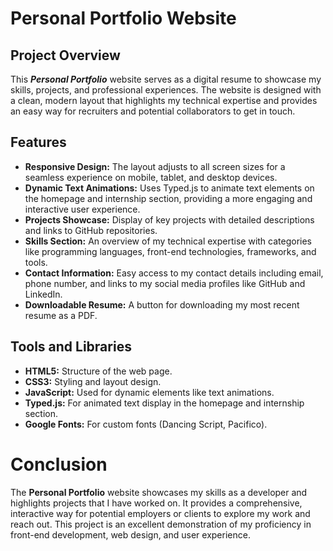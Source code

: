 # Personal Portfolio Website
## Project Overview
This ***Personal Portfolio*** website serves as a digital resume to showcase my skills, projects, and professional experiences. The website is designed with a clean, modern layout that highlights my technical expertise and provides an easy way for recruiters and potential collaborators to get in touch.

## Features
- **Responsive Design:** The layout adjusts to all screen sizes for a seamless experience on mobile, tablet, and desktop devices.
- **Dynamic Text Animations:** Uses Typed.js to animate text elements on the homepage and internship section, providing a more engaging and interactive user experience.
- **Projects Showcase:** Display of key projects with detailed descriptions and links to GitHub repositories.
- **Skills Section:** An overview of my technical expertise with categories like programming languages, front-end technologies, frameworks, and tools.
- **Contact Information:** Easy access to my contact details including email, phone number, and links to my social media profiles like GitHub and LinkedIn.
- **Downloadable Resume:** A button for downloading my most recent resume as a PDF.
## Tools and Libraries
- **HTML5:** Structure of the web page.
- **CSS3:** Styling and layout design.
- **JavaScript:** Used for dynamic elements like text animations.
- **Typed.js:** For animated text display in the homepage and internship section.
- **Google Fonts:** For custom fonts (Dancing Script, Pacifico).
# Conclusion
The **Personal Portfolio** website showcases my skills as a developer and highlights projects that I have worked on. It provides a comprehensive, interactive way for potential employers or clients to explore my work and reach out. This project is an excellent demonstration of my proficiency in front-end development, web design, and user experience.

